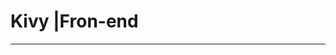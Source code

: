 Kivy |Fron-end
=======================




-----------------------------------------------------------------------------------------------------